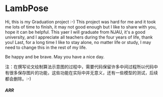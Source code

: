 # LambPose
Hi, this is my Graduation project   :-)
This project was hard for me and it took me lots of time to finish, it may not good enough but I like to share with you, hope it can be helpful. This yaer I will graduate from NJAU, it's a good university, and I appreciate all teachers during the four years of life, thank you! Last, for a long time I like to stay alone, no matter life or study, I may need to change this in the rest of my life. 

Be happy and be brave. May you have a nice day.

注：在撰写论文绘制算法示意图的过程中，需要代码保留许多中间过程所以代码中有很多保存图片的功能，这些功能在实际中并无意义，还有一些模型的测试，后续都会删除。:-)













##### ARR
